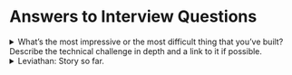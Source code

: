# Answers to Interview Questions

<details>
  <summary>What’s the most impressive or the most difficult thing that you’ve built? Describe the technical challenge in depth and a link to it if possible.</summary>
  
  Creating a hardware-in-the-loop (HiL) pipeline to test software on actual hardware. 
IoT systems need to be extremely reliable. Environmental, hardware, software, networks, and even humans are all causes of failures to account for. BalenaOS supports 100+ device types, that’s 100+ distinct balenaOS releases that we support. Each version needs to be secure, fault-tolerant, compatible, and be capable of self-healing in cases of incidents.
Our HiL pipeline tests each version of balenaOS directly on a device under test (DUT) that is connected to our test jig called autokit. The device is booted and an operating system is flashed, provisioned, tested, validated, upgraded, and then corrupted in a few different ways to check recovery. Our system completely automates balenaOS release from pull request to production. Every week we test 2000+ balenaOS releases, saving our team over 160 hours of work combined.

Broad Technical challenges that show my learning journey:
    1. Creating Hardware: Designing a test jig called autokit [1], a completely off-the-shelf, open-source HIL testing device that can power on, flash, and execute commands on an embedded device. Never worked with hardware. 
    2. First time writing device firmware [2]: Writing code to interact with many of Autokit’s components.
    3. Building a test system involving, a test framework to write tests, queue management, and discovery of available workers to run the tests no matter their location [3]

The documented experience of facing major uncertainity, technical challenges and our team's 4-year journey as we went through supply chain issues, COVID, silicon chip shortage every day: [https://blog.balena.io/from-pr-to-release-os-testing-at-balena/](https://blog.balena.io/from-pr-to-release-os-testing-at-balena/) and [https://blog.balena.io/balenaos-testing-goes-virtual/](https://blog.balena.io/balenaos-testing-goes-virtual/) 

I have also been sharing my work in talks and workshops at open-source conferences all over the world: [https://docs.mixster.dev/Talks](https://docs.mixster.dev/Talks)
 
[1]: https://github.com/balena-io-hardware/autokit-info-doc  
[2]: https://github.com/balena-io-hardware/autokit-interface-sw 
[3]: https://github.com/balena-os/leviathan/ 
 
</details>

<details>
  <summary>Leviathan: Story so far.</summary>
  
  The time when we almost scrapped Leviathan.
  Hardware-in-loop testing (HiLT) is a challenging concept. It’s a system able to test software on real hardware to provide back feedback.
  
  Balena was my first job. In my 3rd month in the company, we received a silent deadline by the CEO to give up the concept or start fresh. A truly desperate time turned worse with the senior developer leaving the project to only two people in the team. Leviathan project overall was in a bad shape. Confused product decisions, unreasonable requirements, undocumented code and lots of technical debt was where I spent a lot of time in the first 6 months.
  
  I took ownership and worked on all aspects of the product: software, hardware, strategy, planning, support, CI/CD, reliability, writing tests, and even documentation. I learned on the job, iterated quickly, exchanging context with multiple teams and dealt with ever changing requirements. The uncertainty of whether the product or my role would survive got worse with peak covid, chip shortage and reliability concerns in every part of our project
  
  Still we kept on going. As a product owner, I ran experiments, talked to the customers, consulted with ex-employees, and researched the demands of the market. I documented all of it, crafted a new spec for leviathan MVP, and we convinced the management to spend resources into creating an off-the- shelf test jig called Autokit, deprecating the old testbot hardware that was all proprietary and very expensive to build.
  
  10 months later, we released support for our first device type, Raspberry Pi 3. The team could now run automated tests for Raspberry Pi3 on real devices for each PR. In a few short months, we added support for the entire Raspberry Pi family. Freeing our OS team from weeks worth of manual testing and saving tens of thousands of dollars.
  
  4 years total, Leviathan has been a journey. Still doing its job, still having debt but finally now being put to rest. Being replaced by a better system the team is working on. The first step of which we are taking from moving everything from Jenkins to GitHub Actions atm. Here’s where we are atm:
    ⁃ My colleague and I grew the team to 6 people. Caught over 10+ production bugs and enabled the team to focus on building important features.
    ⁃ We launched Autokit internally to customers and partners, who actively using it to test their software changes on new BalenaOS revisions. Public launch this quarter.
    ⁃ We support over 50+ devices enabling Balena to grow further towards its 10x device support goal.
    ⁃ I am constantly documenting, sharing and speaking about HiTL pipelines. Additionally, starting a OpenHiL community on my own to spread awareness on the topic so people won’t reinvent the wheel atleast and get help from the uncertainty we never got: https://openhil.github.io
  
  Blogs & GitHub
  - https://blog.balena.io/maximizing-resources-in-the-chip-shortage-how- balenaos-testing-went-virtual/
  - https://blog.balena.io/from-pr-to-release-os-testing-at-balena/
  - https://github.com/balena-os/leviathan
</details>


